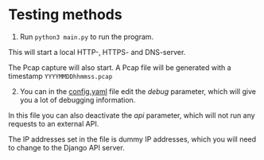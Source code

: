 # Testing methods


1. Run `python3 main.py` to run the program.

This will start a local HTTP-, HTTPS- and DNS-server.

The Pcap capture will also start. A Pcap file will be generated with a timestamp `YYYYMMDDhhmmss.pcap`

2. You can in the [config.yaml](/modules/config.yaml) file edit the *debug* parameter, which will give you a lot of debugging information.

In this file you can also deactivate the *api* parameter, which will not run any requests to an external API.

The IP addresses set in the file is dummy IP addresses, which you will need to change to the Django API server.
